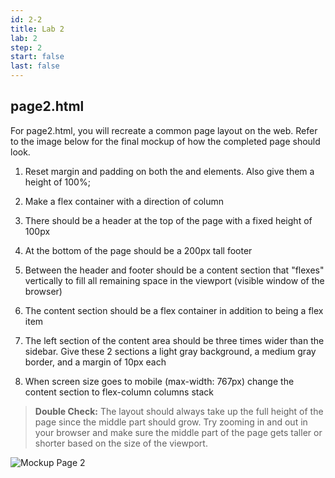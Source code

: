 ```yaml
---
id: 2-2
title: Lab 2
lab: 2
step: 2
start: false
last: false
---
```


## page2.html

For page2.html, you will recreate a common page layout on the web. Refer to the image below for the final mockup of how the completed page should look.

1. Reset margin and padding on both the <html> and <body> elements. Also give them a height of 100%;
2. Make <body> a flex container with a direction of column
3. There should be a header at the top of the page with a fixed height of 100px
4. At the bottom of the page should be a 200px tall footer
5. Between the header and footer should be a content section that "flexes" vertically to fill all remaining space in the viewport (visible window of the browser)
6. The content section should be a flex container in addition to being a flex item
7. The left section of the content area should be three times wider than the sidebar. Give these 2 sections a light gray background, a medium gray border, and a margin of 10px each

8. When screen size goes to mobile (max-width: 767px) change the content section to flex-column columns stack

> **Double Check:** The layout should always take up the full height of the page since the middle part should grow. Try zooming in and out in your browser and make sure the middle part of the page gets taller or shorter based on the size of the viewport.

![Mockup Page 2](/lab2/page2.png)